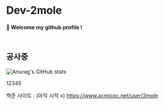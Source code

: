 # Dev-2mole

####  :wave: Welcome my github profile !
   
## <br> 공사중 </br>
![Anurag's GitHub stats](https://github-readme-stats.vercel.app/api?username=Dev-2mole&show_icons=true&theme=radical)
 
12345

백준 사이트 : (아직 시작 x)
https://www.acmicpc.net/user/2mole

